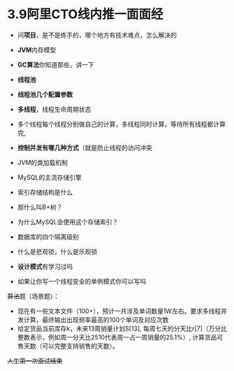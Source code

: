 # 3.9阿里CTO线内推一面面经

- 问**项目**，是不是练手的，哪个地方有技术难点，怎么解决的

- **JVM**内存模型

- **GC算法**你知道那些，讲一下

- **线程池**
- **线程池几个配置参数**
- **多线程**，线程生命周期状态
- 多个线程每个线程分别做自己的计算，多线程同时计算，等待所有线程都计算完,
- **控制并发有哪几种方式**（就是防止线程的访问冲突
- JVM的类加载机制
- MySQL的主流存储引擎
- 索引存储结构是什么
- 那什么叫B+树？
- 为什么MySQL会使用这个存储索引？
- 数据库的四个隔离级别
- 什么是悲观锁，什么是乐观锁
- **设计模式**有学习过吗
- 如果让你写一个线程安全的单例模式你可以写吗

~~算法~~题（场景题）：

- 现在有一些文本文件（100+），预计一共涉及单词数量1W左右。要求多线程并发计算，最终输出出现频率最高的100个单词及对应次数
- 给定货品当前库存k，未来13周销量计划S[13], 每周七天的分天比r[7]（万分比整数表示，例如周一分天比2510代表周一占一周销量的25.1%）, 计算货品可售天数（可以完整支持销售的天数）。

~~人生第一次面试结束~~